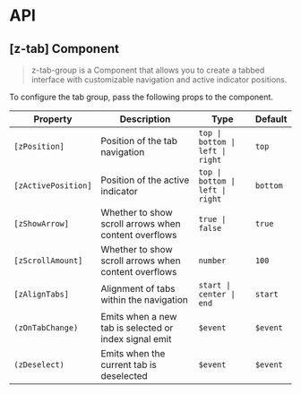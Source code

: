 # API

## [z-tab] <span class="api-type-label component">Component</span>

> z-tab-group is a Component that allows you to create a tabbed interface with customizable navigation and active indicator positions.

To configure the tab group, pass the following props to the component.

| Property            | Description                                           | Type                             | Default  |
| ------------------- | ----------------------------------------------------- | -------------------------------- | -------- |
| `[zPosition]`       | Position of the tab navigation                        | `top \| bottom \| left \| right` | `top`    |
| `[zActivePosition]` | Position of the active indicator                      | `top \| bottom \| left \| right` | `bottom` |
| `[zShowArrow]`      | Whether to show scroll arrows when content overflows  | `true \| false`                  | `true`   |
| `[zScrollAmount]`   | Whether to show scroll arrows when content overflows  | `number`                         | `100`    |
| `[zAlignTabs]`      | Alignment of tabs within the navigation               | `start \| center \| end`         | `start`  |
| `(zOnTabChange)`    | Emits when a new tab is selected or index signal emit | `$event`                         | `$event` |
| `(zDeselect)`       | Emits when the current tab is deselected              | `$event`                         | `$event` |
